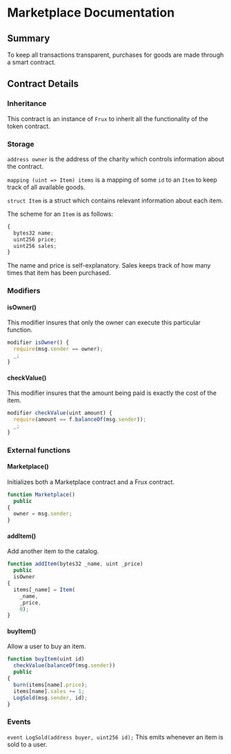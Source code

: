 # Marketplace Documentation

## Summary
To keep all transactions transparent, purchases for goods are made through a smart contract.

## Contract Details

### Inheritance

This contract is an instance of `Frux` to inherit all the functionality of the token contract.

### Storage
`address owner` is the address of the charity which controls information about the contract.

`mapping (uint => Item) items` is a mapping of some `id` to an `Item` to keep track of all available goods.

`struct Item` is a struct which contains relevant information about each item.

The scheme for an `Item` is as follows:
```javascript
{
  bytes32 name;
  uint256 price;
  uint256 sales;
}
```
The name and price is self-explanatory. Sales keeps track of how many times that item has been purchased.

### Modifiers

#### isOwner()
This modifier insures that only the owner can execute this particular function.
```javascript
modifier isOwner() {
  require(msg.sender == owner);
  _;
}
```

#### checkValue()
This modifier insures that the amount being paid is exactly the cost of the item.
```javascript
modifier checkValue(uint amount) {
  require(amount == f.balanceOf(msg.sender));
  _;
}
```

### External functions

#### Marketplace()
Initializes both a Marketplace contract and a Frux contract.
```javascript
function Marketplace()
  public
{
  owner = msg.sender;
}
```

#### addItem()
Add another item to the catalog.
```javascript
function addItem(bytes32 _name, uint _price)
  public
  isOwner
{
  items[_name] = Item(
    _name,
    _price,
    0);
}
```

#### buyItem()
Allow a user to buy an item.
```javascript
function buyItem(uint id)
  checkValue(balanceOf(msg.sender))
  public
{
  burn(items[name].price);
  items[name].sales += 1;
  LogSold(msg.sender, id);
}
```

### Events
`event LogSold(address buyer, uint256 id);` This emits whenever an item is sold to a user.

